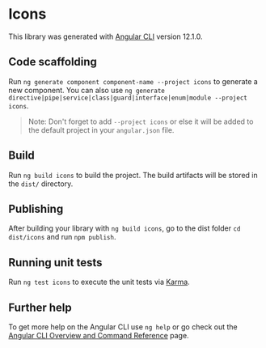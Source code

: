 # Icons

This library was generated with [Angular CLI](https://github.com/angular/angular-cli) version 12.1.0.

## Code scaffolding

Run `ng generate component component-name --project icons` to generate a new component. You can also use `ng generate directive|pipe|service|class|guard|interface|enum|module --project icons`.
> Note: Don't forget to add `--project icons` or else it will be added to the default project in your `angular.json` file. 

## Build

Run `ng build icons` to build the project. The build artifacts will be stored in the `dist/` directory.

## Publishing

After building your library with `ng build icons`, go to the dist folder `cd dist/icons` and run `npm publish`.

## Running unit tests

Run `ng test icons` to execute the unit tests via [Karma](https://karma-runner.github.io).

## Further help

To get more help on the Angular CLI use `ng help` or go check out the [Angular CLI Overview and Command Reference](https://angular.io/cli) page.
